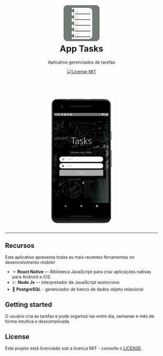 <h1 align="center">
<br>
  <img src="https://github.com/diego-cardoso/tasks-frontend/blob/master/assets/logo-oficial.png" alt="logo" width="120">
<br>
App Tasks
</h1>

<p align="center">Aplicativo gerenciados de tarefas</p>

<p align="center">
  <a href="https://opensource.org/licenses/MIT">
    <img src="https://img.shields.io/badge/License-MIT-blue.svg" alt="License MIT">
  </a>
</p>

[//]: # (Add your gifs/images here:)
<h1 align="center">
<br>
  <img src="https://github.com/diego-cardoso/tasks-frontend/blob/master/App_Tasks.gif" alt="demo" height="425">
<br>
 </h1>
<hr />

## Recursos
[//]: # (Add the features of your project here:)
Este aplicativo apresenta todas as mais recentes ferramentas no desenvolvimento mobile!

- ⚛️ **React Native** — Biblioteca JavaScript para criar aplicações nativas para Android e iOS.
- 💹 **Node Js** —  interpretador de JavaScript assíncrono
- 🔢 **PostgreSQL** - gerenciador de banco de dados objeto relacional

## Getting started

O usuário cria as tarefas e pode organizá-las entre dia, semanae e mês de forma intuitiva e descomplicada.


## License

Este projeto está licenciado sob a licença MIT - consulte o [LICENSE](https://opensource.org/licenses/MIT).


